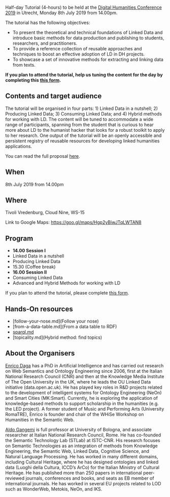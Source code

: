 Half-day Tutorial (4-hours) to be held at the [Digital Humanities Conference 2019](https://dh2019.adho.org) in Utrecht, Monday 8th July 2019 from 14.00pm.

The tutorial has the following objectives:

- To present the theoretical and technical foundations of Linked Data and introduce basic methods for data production and publishing to students, researchers, and practitioners.
- To provide a reference collection of reusable approaches and techniques to boost an effective adoption of LD in DH projects.
- To showcase a set of innovative methods for extracting and linking data from texts.

**If you plan to attend the tutorial, help us tuning the content for the day by completing this [this form](https://forms.gle/hodNeJ6PhBWqFEkP7).**

## Contents and target audience
The tutorial will be organised in four parts: 1) Linked Data in a nutshell; 2) Producing Linked Data; 3) Consuming Linked Data; and 4) Hybrid methods for working with LD. The content will be tuned to accommodate a wide range of participants, spanning from the student that is curious to hear more about LD to the humanist hacker that looks for a robust toolkit to apply to her research. One output of the tutorial will be an openly accessible and persistent registry of reusable resources for developing linked humanities applications.  

You can read the full proposal [here](ABSTRACT.md).

## When
8th July 2019 from 14.00pm

## Where
Tivoli Vredenburg, Cloud Nine, WS-15 

Link to Google Maps: https://goo.gl/maps/Hgp2yBiwJTqLWTAN8

## Program

- **14.00 Session I**
- Linked Data in a nutshell
- Producing Linked Data
- 15.30 (Coffee break)
- **16.00 Session II**
- Consuming Linked Data
- Advanced and Hybrid Methods for working with LD

If you plan to attend the tutorial, please complete [this form](https://forms.gle/hodNeJ6PhBWqFEkP7).

## Hands-On resources

 - [follow-your-nose.md](Follow your nose)
 - [from-a-data-table.md](From a data table to RDF)
 - [sparql.md](SPARQL)
 - [topicality.md](Hybrid method: find topics)
 
## About the Organisers

[Enrico Daga](http://www.enridaga.net) has a PhD in Artificial Intelligence and has carried out research on Web Semantics and Ontology Engineering since 2006, first at the Italian National Research Council (CNR) and then at the Knowledge Media Institute of The Open University in the UK, where he leads the OU Linked Data initiative (data.open.ac.uk). He has played key roles in R&D projects related to the development of intelligent systems for Ontology Engineering (NeOn) and Smart Cities (MK:Smart). Currently, he is exploring the application of knowledge-based methods to support scholarship in the humanities (e.g. the LED project). A former student of Music and Performing Arts (University RomaTRE), Enrico is founder and chair of the WHiSe Workshop on Humanities in the Semantic Web.


[Aldo Gangemi](https://www.unibo.it/sitoweb/aldo.gangemi/en) is full professor at University of Bologna, and associate researcher at Italian National Research Council, Rome. He has co-founded the Semantic Technology Lab (STLab) at ISTC-CNR. His research focuses on Semantic Technologies as an integration of methods from Knowledge Engineering, the Semantic Web, Linked Data, Cognitive Science, and Natural Language Processing. He has worked in many different domains, including Cultural Heritage, where he has designed ontologies and linked data (Luoghi della Cultura, ICCD’s ArCo) for the Italian Ministry of Cultural Heritage. He has published more than 250 papers in international peer-reviewed journals, conferences and books, and seats as EB member of international journals. He has worked in several EU projects related to LOD such as WonderWeb, Metokis, NeOn, and IKS.










